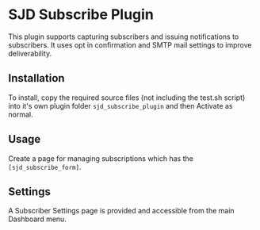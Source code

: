 # SJD Subscribe Plugin

This plugin supports capturing subscribers and issuing notifications to subscribers. It uses opt in confirmation and SMTP mail settings to improve deliverability. 

## Installation

To install, copy the required source files (not including the test.sh script) into it's own plugin folder `sjd_subscribe_plugin` 
and then Activate as normal.

## Usage

Create a page for managing subscriptions which has the `[sjd_subscribe_form]`.

## Settings

A Subscriber Settings page is provided and accessible from the main Dashboard menu.





